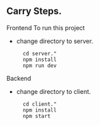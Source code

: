 Carry Steps.
------------
Frontend
To run this project
- change directory to server.

		cd server."
        npm install
        npm run dev
Backend
- change directory to client.

		cd client."
        npm install
        npm start